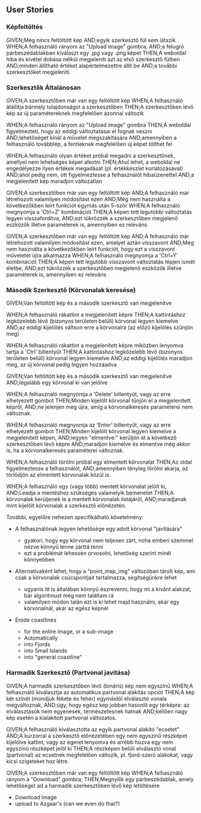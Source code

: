 

## User Stories

### Képfeltöltés
GIVEN;Még nincs feltöltött kép
AND;egyik szerkesztő fül sem látszik
WHEN;A felhasználó rányom az "Upload image" gombra,
AND;a felugró párbeszédablakban kiválaszt egy .jpg vagy .png képet
THEN;A weboldal hiba és kivétel dobása nélkül megjeleníti azt az első szerkesztő fülben
AND;minden állítható értéket alapértelmezettre állít be
AND;a további szerkesztőket megjeleníti.


### Szerkesztők Általánosan
GIVEN;A szerkesztőben már van egy feltöltött kép
WHEN;A felhasználó átállítja bármely tulajdonságot a szerkesztőben
THEN;A szerkesztőben lévő kép az új paramétereknek megfelelően azonnal változik

WHEN;A felhasználó rányom az "Upload image" gombra
THEN;A weboldal figyelmezteti, hogy az eddigi változtatásai el fognak veszni
AND;lehetőséget kínál a művelet megszakítására
AND;amennyiben a felhasználó továbblép, a fentieknek megfelelően új képet tölthet fel

WHEN;A felhasználó olyan értéket próbál megadni a szerkesztőnek, amellyel nem lehetséges képet alkotni
THEN;Ahol lehet, a weboldal ne engedélyezze ilyen értékek megadását (pl. értékkészlet korlátozásával)
AND;ahol pedig nem, ott figyelmeztesse a felhasználót hibaüzenettel
AND;a megjelenített kép maradjon változatlan

GIVEN;A szerkesztőben már van egy feltöltött kép
AND;A felhasználó már létrehozott valamilyen módosítást ezen
AND;Még nem használta a következőkben leírt funkciót egymás után 5-ször
WHEN;A felhasználó megnyomja a 'Ctrl+Z' kombinációt
THEN;A képen tett legutóbbi változtatás legyen visszafordítva,
AND;ezt tükrözzék a szerkesztőben megjelenő eszközök illetve paraméterek is, amennyiben ez releváns

GIVEN;A szerkesztőben már van egy feltöltött kép
AND;A felhasználó már létrehozott valamilyen módosítást ezen, amelyet aztán visszavont
AND;Még nem használta a következőkben leírt funkciót, hogy ezt a visszavont műveletet újra alkalmazza
WHEN;A felhasználó megnyomja a 'Ctrl+Y' kombinációt
THEN;A képen tett legutóbb visszavont változtatás lépjen ismét életbe,
AND;ezt tükrözzék a szerkesztőben megjelenő eszközök illetve paraméterek is, amennyiben ez releváns



### Második Szerkesztő (Körvonalak keresése)

GIVEN;Van feltöltött kép és a második szerkesztő van megjelenítve

WHEN;A felhasználó rákattint a megjelenített képre
THEN;A kattintáshoz legközelebb lévő (bizonyos területen belüli) körvonal legyen kiemelve
AND;az eddigi kijelölés váltson erre a körvonalra (az előző kijelölés szűnjön meg)

WHEN;A felhasználó rákattint a megjelenített képre miközben lenyomva tartja a 'Ctrl' billentyűt
THEN;A kattintáshoz legközelebb lévő (bizonyos területen belüli) körvonal legyen kiemelve
AND;az eddigi kijelölés maradjon meg, az új körvonal pedig legyen hozzáadva

GIVEN;Van feltöltött kép és a második szerkesztő van megjelenítve
AND;legalább egy körvonal ki van jelölve

WHEN;A felhasználó megnyomja a 'Delete' billentyűt, vagy az erre elhelyezett gombot
THEN;Minden kijelölt körvonal tűnjön el a megjelenített képről,
AND;ne jelenjen meg újra, amíg a körvonalkeresés paraméterei nem változnak.

WHEN;A felhasználó megnyomja az 'Enter' billentyűt, vagy az erre elhelyezett gombot
THEN;Minden kijelölt körvonal legyen kiemelve a megjelenített képen,
AND;legyen "elmentve:" kerüljön át a következő szerkesztőben lévő képre
AND;maradjon kiemelve és elmentve még akkor is, ha a körvonalkeresés paraméterei változnak.

WHEN;A felhasználó törölni próbál egy elmentett körvonalat
THEN;Az oldal figyelmeztesse a felhasználót,
AND;amennyiben tényleg törölni akarja, az törlődjön az elmentett körvonalak közül is.

WHEN;A felhasználó egy (vagy több) mentett körvonalat jelölt ki,
AND;Leadja a mentéshez szükséges valamelyik bemenetet
THEN;A körvonalak kerüljenek le a mentett körvonalak listájáról,
AND;maradjanak mint kijelölt körvonalak a szerkesztő előnézetén.  

További, egyelőre nehezen specifikálható követelmény:
- A felhasználónak legyen lehetősége egy adott körvonal "javítására"
    - gyakori, hogy egy körvonal nem teljesen zárt, noha emberi szemmel nézve könnyű lenne zárttá tenni
    - ezt a problémát lehessen orvosolni, lehetőség szerint minél könnyebben
- Alternatívaként lehet, hogy a "point_map_img" változóban tárolt kép, ami csak a körvonalak csúcspontjait tartalmazza, segítségünkre lehet
    - ugyanis itt is általában könnyű észrevenni, hogy mi a kívánt alakzat, bár algoritmust még nem találtam rá
    - valamilyen módon talán ezt is ki lehet majd használni, akár egy körvonalnál, akár az egész képnél




- Erode coastlines
    - for the entire image, or a sub-image
    - Automatically
    - into Fjords
    - into Small Islands
    - into "general coastline"


### Harmadik Szerkesztő (Partvonal javítása)

GIVEN;A harmadik szerkesztőben lévő (bináris) kép nem egyszínű
WHEN;A felhasználó kiválasztja az automatikus partvonal alakítás opciót
THEN;A kép két színét (mondjuk fekete és fehér) egymástól elválasztó vonala megváltoznak,
AND;úgy, hogy egész kép jobban hasonlít egy térképre: az elválasztások nem egyenesek, természetesnek hatnak
AND;kellően nagy kép esetén a kialakított partvonal változatos.

GIVEN;A felhasználó kiválasztotta az egyik partvonal alakító "ecsetet"
AND;A kurzorral a szerkesztő előnézetében egy nem egyszínű részképet kijelölve kattint, vagy az egeret lenyomva és arrébb húzva egy nem egyszínű részképet jelöl ki
THEN;A részképen belüli elválasztó vonal (partvonal) az ecsetnek megfelelően változik, pl. fjord-szerű alakokat, vagy kicsi szigeteket hoz létre.

GIVEN;A szerkesztőben már van egy feltöltött kép
WHEN;A felhasználó rányom a "Download" gombra;
THEN;Megnyílik egy párbeszédablak, amely lehetőséget ad a harmadik szerkesztőben lévő kép letöltésére


- Download image
- upload to Azgaar's (can we even do that?)
